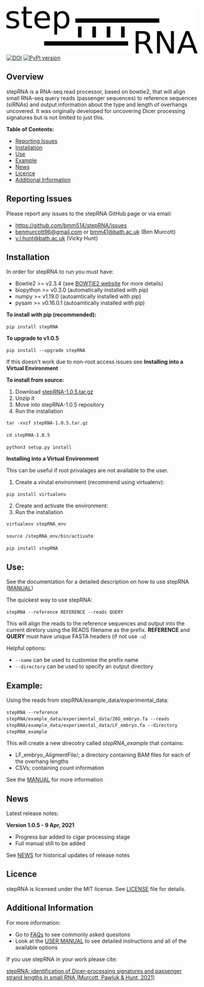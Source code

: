 ![stepRNA](stepRNAlogo.png)
[![DOI](https://zenodo.org/badge/331932770.svg)](https://zenodo.org/badge/latestdoi/331932770)
[![PyPI version](https://badge.fury.io/py/stepRNA.svg)](https://badge.fury.io/py/stepRNA)

## Overview

stepRNA is a RNA-seq read processor, based on bowtie2, that will align small RNA-seq query reads (passenger sequences) to reference sequences (siRNAs) and output information about the type and length of overhangs uncovered. It was originally developed for uncovering Dicer processing signatures but is not limited to just this.

**Table of Contents:**
- [Reporting Issues](#Reporting-Issues)
- [Installation](#Installation)
- [Use](#Use)
- [Example](#Example)
- [News](#News)
- [Licence](#Licence)
- [Additional Information](#Additional-Information)

## Reporting Issues

Please report any issues to the stepRNA GitHub page or via email:
- https://github.com/bmm514/stepRNA/issues
- benmurcott96@gmail.com or bmm41@bath.ac.uk (Ben Murcott)
- v.l.hunt@bath.ac.uk (Vicky Hunt)

## Installation

In order for stepRNA to run you must have:
- Bowtie2 >= v2.3.4 (see [BOWTIE2 website](http://bowtie-bio.sourceforge.net/bowtie2/index.shtml) for more details)
- biopython >= v0.3.0 (automatically installed with pip)
- numpy >= v1.19.0 (autoamtically installed with pip)
- pysam >= v0.16.0.1 (autoamtically installed with pip)

**To install with pip (recommended):**

```pip install stepRNA```


**To upgrade to v1.0.5**

```pip install --upgrade stepRNA```


If this doesn't work due to non-root access issues see **Installing into a Virtual Environment**

**To install from source:**

1) Download [stepRNA-1.0.5.tar.gz](https://pypi.org/project/stepRNA/#files)
2) Unzip it
3) Move into stepRNA-1.0.5 repository
4) Run the installation

```
tar -xvzf stepRNA-1.0.5.tar.gz

cd stepRNA-1.0.5

python3 setup.py install
```

**Installing into a Virtual Environment**

This can be useful if root privalages are not available to the user.

1) Create a virutal environment (recommend using virtualenv):

```pip install virtualenv```

2) Create and activate the environment:
3) Run the installation 

```
virtualenv stepRNA_env

source /stepRNA_env/bin/activate

pip install stepRNA
```

## Use:

See the documentation for a detailed description on how to use stepRNA ([MANUAL](URL_LINK))

The quickest way to use stepRNA:

```stepRNA --reference REFERENCE --reads QUERY```
 
This will align the reads to the reference sequences and output into the current diretory using the READS filename as the prefix. **REFERENCE** and **QUERY** must have unique FASTA headers (if not use ```-u```)

Helpful options:
- ```--name``` can be used to customise the prefix name
- ```--directory``` can be used to specify an output directory

## Example:

Using the reads from stepRNA/example_data/experimental_data:

```stepRNA --reference stepRNA/example_data/experimental_data/26G_embryo.fa --reads stepRNA/example_data/experimental_data/LF_embryo.fa --directory stepRNA_example```

This will create a new direcotry called *stepRNA_example* that contains:
- LF_embryo_AligmentFile/; a directory containing BAM files for each of the overhang lengths
- CSVs; containing count information

See the [MANUAL](URL_LINK) for more information

## News

Latest release notes:

**Version 1.0.5 - 9 Apr, 2021**

- Progress bar added to cigar processing stage
- Full manual still to be added

See [NEWS](./NEWS.md) for historical updates of release notes

## Licence

stepRNA is licensed under the MIT license.  See [LICENSE](./LICENSE) file for details.

## Additional Information

For more information:
- Go to [FAQs](./FAQs.md) to see commonly asked quesitons
- Look at the [USER MANUAL](URL_LINK) to see detailed instructions and all of the available options

If you use stepRNA in your work please cite:

[stepRNA: identification of Dicer-processing signatures and passenger strand lengths in small RNA (Murcott, Pawluk & Hunt, 2021)](URL_LINK)
